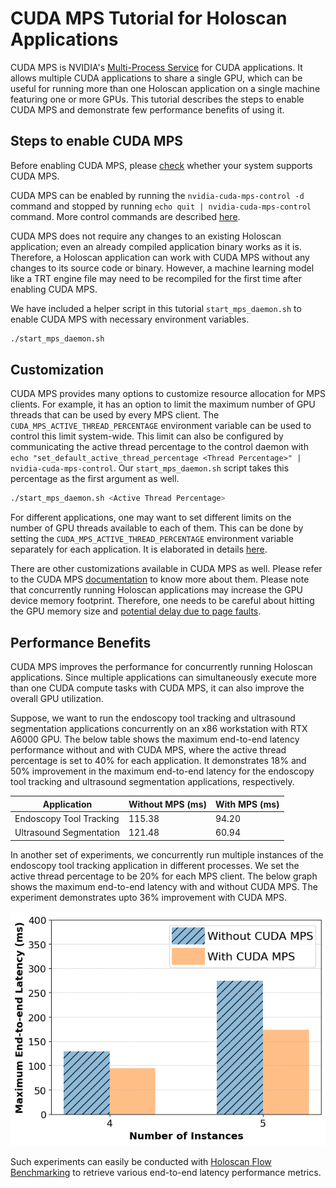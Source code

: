 # CUDA MPS Tutorial for Holoscan Applications

CUDA MPS is NVIDIA's [Multi-Process Service](https://docs.nvidia.com/deploy/mps/index.html) for CUDA
applications. It allows multiple CUDA applications to share a single GPU, which can be useful for
running more than one Holoscan application on a single machine featuring one or more GPUs. This
tutorial describes the steps to enable CUDA MPS and demonstrate few performance benefits of using it.

## Steps to enable CUDA MPS

Before enabling CUDA MPS, please [check](https://docs.nvidia.com/deploy/mps/index.html#topic_3_3)
whether your system supports CUDA MPS.

CUDA MPS can be enabled by running the `nvidia-cuda-mps-control -d` command and stopped by running 
`echo quit | nvidia-cuda-mps-control` command. More control commands are described 
[here](https://docs.nvidia.com/deploy/mps/index.html#topic_5_1). 

CUDA MPS does not require any changes to
an existing Holoscan application; even an already compiled application binary works as it is.
Therefore, a Holoscan application can work with CUDA MPS without any 
changes to its source code or binary.
However, a machine learning model like a TRT engine file may need to be recompiled 
for the first time after enabling CUDA MPS.

We have included a helper script in this tutorial `start_mps_daemon.sh` to enable 
CUDA MPS with necessary environment variables.

```bash
./start_mps_daemon.sh
```

## Customization

CUDA MPS provides many options to customize resource allocation for MPS clients. For example, it has
an option to limit the maximum number of GPU threads that can 
be used by every MPS client. 
The `CUDA_MPS_ACTIVE_THREAD_PERCENTAGE` environment variable can be used to control this limit
system-wide. This limit can also be configured by communicating the active thread percentage to the control daemon with  
`echo "set_default_active_thread_percentage <Thread Percentage>" | nvidia-cuda-mps-control`.
Our `start_mps_daemon.sh` script takes this percentage as the first argument as well.

```bash
./start_mps_daemon.sh <Active Thread Percentage>
```

For different applications, one may want to set different limits on the number of GPU threads
available to each of them. This can be done by setting the `CUDA_MPS_ACTIVE_THREAD_PERCENTAGE`
environment variable separately for each application. It is elaborated in details [here](https://docs.nvidia.com/deploy/mps/index.html#topic_5_2_5).

There are other customizations available in CUDA MPS as well. Please refer to the CUDA MPS
[documentation](https://docs.nvidia.com/deploy/mps/index.html#topic_5_1_1) to know more about them.
Please note that concurrently running Holoscan applications may increase the GPU device memory
footprint. Therefore, one needs to be careful about hitting the GPU memory size and [potential
delay due to page faults](https://developer.nvidia.com/blog/improving-gpu-memory-oversubscription-performance/).

## Performance Benefits

CUDA MPS improves the performance for concurrently running Holoscan applications. 
Since multiple applications can simultaneously execute more than one CUDA compute tasks with CUDA
MPS, it can also improve the overall GPU utilization.

Suppose, we want to run the endoscopy tool tracking and ultrasound segmentation applications
concurrently on an x86 workstation with RTX A6000 GPU. The below table shows the maximum end-to-end latency performance
without and with CUDA MPS, where the active thread percentage is set to 40\% for each application.
It demonstrates 18% and 50% improvement in the maximum end-to-end latency for the
endoscopy tool tracking and ultrasound segmentation applications, respectively.

| Application | Without MPS (ms) | With MPS (ms) |
| ----------- | ---------------- | ------------- |
| Endoscopy Tool Tracking | 115.38 | 94.20 |
| Ultrasound Segmentation | 121.48 | 60.94 |

In another set of experiments, we concurrently run multiple instances of the endoscopy tool tracking
application in different processes. We set the active thread percentage to be 20\% for each MPS client. The below graph shows the maximum end-to-end latency with and
without CUDA MPS. The experiment demonstrates upto 36% improvement with CUDA MPS.

![Alt text](image.png)

Such experiments can easily be conducted with [Holoscan Flow Benchmarking](../holoscan_flow_benchmarking) to retrieve
various end-to-end latency performance metrics.